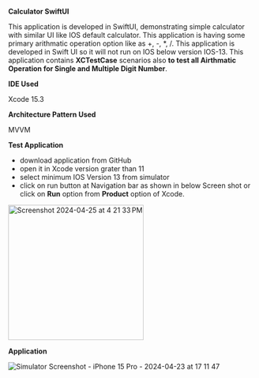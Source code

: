 **Calculator SwiftUI**

This application is developed in SwiftUI, demonstrating simple calculator with similar UI like IOS default calculator.
This application is having some primary arithmatic operation option like as +, -, *, /.
This application is developed in Swift UI so it will not run on IOS below version IOS-13. 
This application contains **XCTestCase** scenarios also **to test all Airthmatic Operation for Single and Multiple Digit Number**.

**IDE Used** 

Xcode 15.3

**Architecture Pattern Used** 

MVVM

**Test Application**

- download application from GitHub
- open it in Xcode version grater than 11
- select minimum IOS Version 13 from simulator
- click on run button at Navigation bar as shown in below Screen shot or click on **Run** option from **Product** option of Xcode. 

<img width="274" alt="Screenshot 2024-04-25 at 4 21 33 PM" src="https://github.com/hetal421985/CalculatorSwiftUI/assets/61933594/1fc0ce5f-61e3-4ada-8424-5f923c0d1406">

**Application**    


![Simulator Screenshot - iPhone 15 Pro - 2024-04-23 at 17 11 47](https://github.com/hetal421985/CalculatorSwiftUI/assets/61933594/bbd5f0ed-9ccd-4979-9cee-a55abc6621c5)
